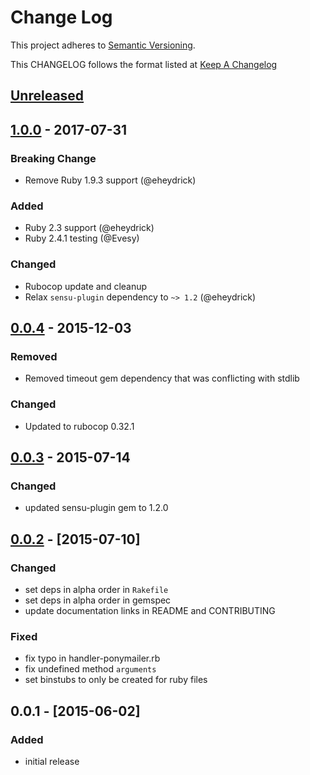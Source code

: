 # Change Log
This project adheres to [Semantic Versioning](http://semver.org/).

This CHANGELOG follows the format listed at [Keep A Changelog](http://keepachangelog.com/)

## [Unreleased]

## [1.0.0] - 2017-07-31
### Breaking Change
- Remove Ruby 1.9.3 support (@eheydrick)

### Added
- Ruby 2.3 support (@eheydrick)
- Ruby 2.4.1 testing (@Evesy)

### Changed
- Rubocop update and cleanup
- Relax `sensu-plugin` dependency to `~> 1.2` (@eheydrick)

## [0.0.4] - 2015-12-03
### Removed
- Removed timeout gem dependency that was conflicting with stdlib

### Changed
- Updated to rubocop 0.32.1

## [0.0.3] - 2015-07-14
### Changed
- updated sensu-plugin gem to 1.2.0

## [0.0.2] - [2015-07-10]
### Changed
- set deps in alpha order in `Rakefile`
- set deps in alpha order in gemspec
- update documentation links in README and CONTRIBUTING

### Fixed
- fix typo in handler-ponymailer.rb
- fix undefined method `arguments`
- set binstubs to only be created for ruby files

## 0.0.1 - [2015-06-02]
### Added
- initial release

[Unreleased]: https://github.com/sensu-plugins/sensu-plugins-ponymailer/compare/1.0.0...HEAD
[1.0.0]: https://github.com/sensu-plugins/sensu-plugins-ponymailer/compare/0.0.4...1.0.0
[0.0.4]: https://github.com/sensu-plugins/sensu-plugins-ponymailer/compare/0.0.3...0.0.4
[0.0.3]: https://github.com/sensu-plugins/sensu-plugins-ponymailer/compare/0.0.2...0.0.3
[0.0.2]: https://github.com/sensu-plugins/sensu-plugins-ponymailer/compare/0.0.1...0.0.2
